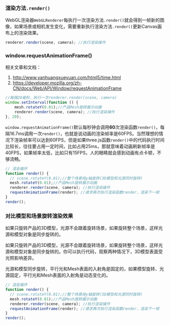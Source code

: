 ### 渲染方法`.render()`

WebGL渲染器`WebGLRenderer`每执行一次渲染方法`.render()`就会得到一帧新的图像，如果场景或相机发生变化，需要重新执行渲染方法`.render()`更新Canvas画布上的渲染效果。
```JavaScript
renderer.render(scene, camera); //执行渲染操作
```

### window.requestAnimationFrame()

相关文章和文档：
1. http://www.yanhuangxueyuan.com/html5/time.html
2. https://developer.mozilla.org/zh-CN/docs/Web/API/Window/requestAnimationFrame

```JavaScript
//每隔20毫秒，执行一次renderer.render(scene, camera)
window.setInterval(function () {
    mesh.rotateY(0.01);//产品Mesh旋转展示动画
    renderer.render(scene, camera); //执行渲染操作
}, 20);
```


`window.requestAnimationFrame()`默认每秒钟会调用**60**次渲染函数`render()`，每隔16.7ms调用一次`render()`，也就是说动画的渲染帧率是60FPS。当然理想的情况下渲染帧率可以达到60FPS，但是如果three.js函数`render()`中的代码执行时间比较长，往往要占用一定时间，比如占用25ms，那就意味着动画刷新帧率是 40FPS，如果帧率太低，比如只有15FPS，人的眼睛就会感到动画有点卡顿，不够流畅。

```JavaScript
// 渲染循环
function render() {
  // scene.rotateY(0.01);//整个场景绕y轴旋转(3D模型和光源同时旋转)
  mesh.rotateY(0.01);//产品Mesh旋转展示动画
  renderer.render(scene, camera); //执行渲染操作
  requestAnimationFrame(render); //请求再次执行渲染函数render，渲染下一帧
}
render();
```
### 对比模型和场景旋转渲染效果
如果只旋转产品的3D模型，光源不会跟着旋转场景，如果旋转整个场景，这样光源和模型对象是同步旋转的。

如果只旋转产品的3D模型，光源不会跟着旋转场景，如果旋转整个场景，这样光源和模型对象是同步旋转的。你可以执行代码，观察两种情况下，3D模型表面受光照影响差异。

光源和模型同步旋转，平行光和Mesh表面的入射角是固定的，如果模型旋转、光源固定，平行光和Mesh表面的入射角是动态变化的。

```js
// 渲染循环
function render() {
  // scene.rotateY(0.01);//整个场景绕y轴旋转(3D模型和光源同时旋转)
  mesh.rotateY(0.01);//产品Mesh旋转展示动画
  renderer.render(scene, camera); //执行渲染操作
  requestAnimationFrame(render); //请求再次执行渲染函数render，渲染下一帧
}
render();
```



